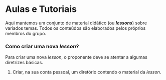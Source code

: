 # Aulas e Tutoriais 
Aqui mantemos um conjunto de material didático (ou ***lessons***) sobre variados temas. Todos os conteúdos são elaborados pelos próprios membros do grupo.

### Como criar uma nova *lesson*?
Para criar uma nova *lesson*, o proponente deve se atentar a algumas diretrizes básicas.
1. Criar, na sua conta pessoal, um diretório contendo o material da *lesson*.

